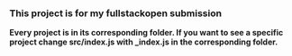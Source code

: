 ### This project is for my fullstackopen submission

**Every project is in its corresponding folder. If you want to see a specific project change src/index.js with \_index.js in the corresponding folder.**

